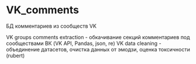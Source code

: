# VK_comments
БД комментариев из сообществ VK

VK groups comments extraction - обкачивание секций комментариев под сообществами ВК (VK API, Pandas, json, re)
VK data cleaning - объединение датасетов, очистка данных от эмодзи, оценка токсичности (rubert)
